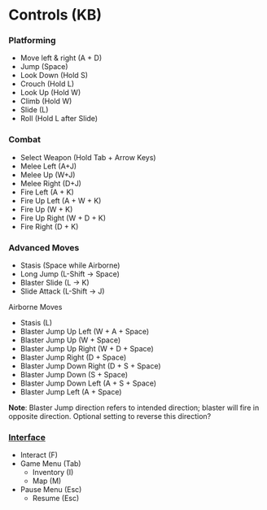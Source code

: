 # Controls (KB)

### Platforming

- Move left & right (A + D)
- Jump (Space)
- Look Down (Hold S)
- Crouch (Hold L)
- Look Up (Hold W)
- Climb (Hold W)
- Slide (L)
- Roll (Hold L after Slide)

### Combat

- Select Weapon (Hold Tab + Arrow Keys)
- Melee Left (A+J)
- Melee Up (W+J)
- Melee Right (D+J)
- Fire Left (A + K)
- Fire Up Left (A + W + K)
- Fire Up (W + K)
- Fire Up Right (W + D + K)
- Fire Right (D + K)

### Advanced Moves

- Stasis (Space while Airborne)
- Long Jump (L-Shift → Space)
- Blaster Slide (L → K)
- Slide Attack (L-Shift → J)

Airborne Moves

- Stasis (L)
- Blaster Jump Up Left (W + A + Space)
- Blaster Jump Up (W + Space)
- Blaster Jump Up Right (W + D + Space)
- Blaster Jump Right (D + Space)
- Blaster Jump Down Right (D + S + Space)
- Blaster Jump Down (S + Space)
- Blaster Jump Down Left (A + S + Space)
- Blaster Jump Left (A + Space)

**Note**: Blaster Jump direction refers to intended direction; blaster will fire in opposite direction. Optional setting to reverse this direction?

### [Interface](Interface.md)

- Interact (F)
- Game Menu (Tab)
    - Inventory (I)
    - Map (M)
- Pause Menu (Esc)
    - Resume (Esc)